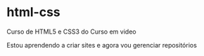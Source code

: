 # html-css
 Curso de HTML5 e CSS3 do Curso em video

 Estou aprendendo a criar sites e agora vou gerenciar repositórios
